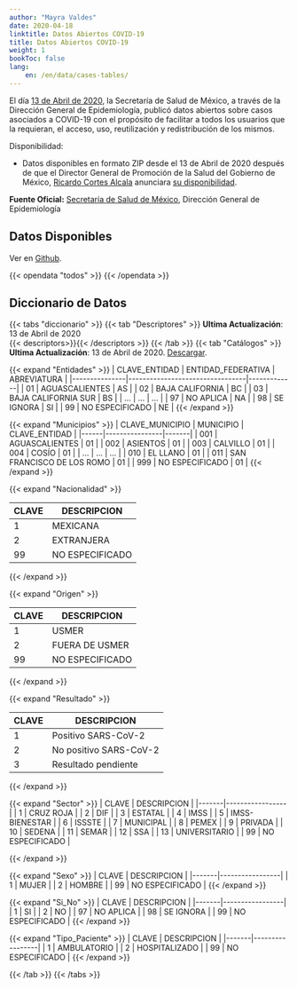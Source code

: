 ```yaml
---
author: "Mayra Valdes"
date: 2020-04-18
linktitle: Datos Abiertos COVID-19
title: Datos Abiertos COVID-19
weight: 1
bookToc: false
lang:
    en: /en/data/cases-tables/
---
```


El día [13 de Abril de 2020](https://twitter.com/RicardoDGPS/status/1249864573936644096), la Secretaría de Salud de México, a través de la Dirección General de Epidemiología, publicó datos abiertos sobre casos asociados a COVID-19 con el propósito de facilitar a todos los usuarios que la requieran, el acceso, uso, reutilización y redistribución de los mismos.

Disponibilidad:
* Datos disponibles en formato ZIP desde el 13 de Abril de 2020 después de que el Director General de Promoción de la Salud del Gobierno de México, [Ricardo Cortes Alcala](https://twitter.com/RicardoDGPS) anunciara [su disponibilidad](https://twitter.com/RicardoDGPS/status/1249864573936644096).

**Fuente Oficial:** [Secretaría de Salud de México](https://www.gob.mx/salud/documentos/datos-abiertos-152127), Dirección General de Epidemiología

## Datos Disponibles
Ver en [Github](https://github.com/mayrop/datos-covid19in-mx/tree/master/www/abiertos/todos).

{{< opendata "todos" >}}
{{< /opendata >}}

## Diccionario de Datos

{{< tabs "diccionario" >}}
{{< tab "Descriptores" >}}
**Ultima Actualización**: 13 de Abril de 2020    
    {{< descriptors>}}{{< /descriptors >}}
{{< /tab >}}
{{< tab "Catálogos" >}} 
**Ultima Actualización**: 13 de Abril de 2020. [Descargar](https://github.com/mayrop/datos-covid19in-mx/tree/master/www/abiertos/catalogos).

{{< expand "Entidades" >}}
| CLAVE_ENTIDAD | ENTIDAD_FEDERATIVA              | ABREVIATURA |
|---------------|---------------------------------|-------------|
| 01            | AGUASCALIENTES                  | AS          |
| 02            | BAJA CALIFORNIA                 | BC          |
| 03            | BAJA CALIFORNIA SUR             | BS          |
| ...           | ...                             | ...         |
| 97            | NO APLICA                       | NA          |
| 98            | SE IGNORA                       | SI          |
| 99            | NO ESPECIFICADO                 | NE          |
{{< /expand >}}

{{< expand "Municipios" >}}
| CLAVE_MUNICIPIO | MUNICIPIO   | CLAVE_ENTIDAD |
|------|----------------|-------|
| 001  | AGUASCALIENTES | 01    |
| 002  | ASIENTOS       | 01    |
| 003  | CALVILLO       | 01    |
| 004  | COSÍO          | 01    |
| ...  | ...            | ...   |
| 010  | EL LLANO       | 01    |
| 011  | SAN FRANCISCO DE LOS ROMO  | 01    |
| 999  | NO ESPECIFICADO            | 01    |
{{< /expand >}}


{{< expand "Nacionalidad" >}}

| CLAVE | DESCRIPCION     |
|-------|-----------------|
| 1     | MEXICANA        |
| 2     | EXTRANJERA      |
| 99    | NO ESPECIFICADO |

{{< /expand >}}

{{< expand "Origen" >}}

| CLAVE | DESCRIPCION     |
|-------|-----------------|
| 1     | USMER           |
| 2     | FUERA DE USMER  |
| 99    | NO ESPECIFICADO |

{{< /expand >}}

{{< expand "Resultado" >}}

| CLAVE | DESCRIPCION            |
|-------|------------------------|
| 1     | Positivo SARS-CoV-2    |
| 2     | No positivo SARS-CoV-2 |
| 3     | Resultado pendiente    |

{{< /expand >}}

{{< expand "Sector" >}}
| CLAVE | DESCRIPCION     |
|-------|-----------------|
| 1     | CRUZ ROJA       |
| 2     | DIF             |
| 3     | ESTATAL         |
| 4     | IMSS            |
| 5     | IMSS-BIENESTAR  |
| 6     | ISSSTE          |
| 7     | MUNICIPAL       |
| 8     | PEMEX           |
| 9     | PRIVADA         |
| 10    | SEDENA          |
| 11    | SEMAR           |
| 12    | SSA             |
| 13    | UNIVERSITARIO   |
| 99    | NO ESPECIFICADO |

{{< /expand >}}

{{< expand "Sexo" >}}
| CLAVE | DESCRIPCION     |
|-------|-----------------|
| 1     | MUJER           |
| 2     | HOMBRE          |
| 99    | NO ESPECIFICADO |
{{< /expand >}}

{{< expand "Si_No" >}}
| CLAVE | DESCRIPCION     |
|-------|-----------------|
| 1     | SI              |
| 2     | NO              |
| 97    | NO APLICA       |
| 98    | SE IGNORA       |
| 99    | NO ESPECIFICADO |
{{< /expand >}}

{{< expand "Tipo_Paciente" >}}
| CLAVE | DESCRIPCION     |
|-------|-----------------|
| 1     | AMBULATORIO     |
| 2     | HOSPITALIZADO   |
| 99    | NO ESPECIFICADO |
{{< /expand >}}


{{< /tab >}}
{{< /tabs >}}

